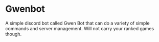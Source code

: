 # Gwenbot

A simple discord bot called Gwen Bot that can do a variety of simple commands and server management. Will not carry your ranked games though.